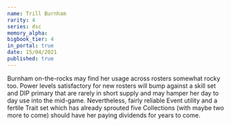 ```yaml
---
name: Trill Burnham
rarity: 4
series: dsc
memory_alpha:
bigbook_tier: 4
in_portal: true
date: 15/04/2021
published: true
---
```


Burnham on-the-rocks may find her usage across rosters somewhat rocky too. Power levels satisfactory for new rosters will bump against a skill set and DIP primary that are rarely in short supply and may hamper her day to day use into the mid-game. Nevertheless, fairly reliable Event utility and a fertile Trait set which has already sprouted five Collections (with maybe two more to come) should have her paying dividends for years to come.
